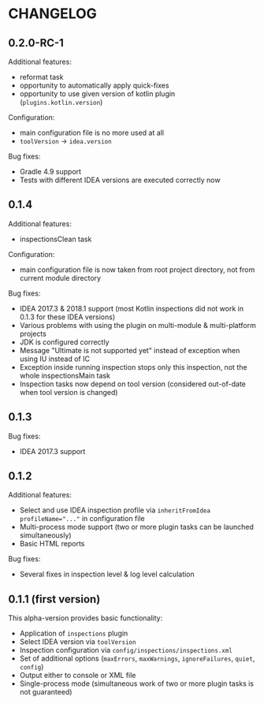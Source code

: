 # CHANGELOG

## 0.2.0-RC-1

Additional features:

 * reformat task
 * opportunity to automatically apply quick-fixes
 * opportunity to use given version of kotlin plugin (`plugins.kotlin.version`)

Configuration:

 * main configuration file is no more used at all
 * `toolVersion` -> `idea.version`
 
Bug fixes: 

 * Gradle 4.9 support
 * Tests with different IDEA versions are executed correctly now

## 0.1.4 

Additional features:

 * inspectionsClean task
 
Configuration:

 * main configuration file is now taken from root project directory, not from current module directory

Bug fixes:

 * IDEA 2017.3 & 2018.1 support (most Kotlin inspections did not work in 0.1.3 for these IDEA versions)
 * Various problems with using the plugin on multi-module & multi-platform projects
 * JDK is configured correctly
 * Message "Ultimate is not supported yet" instead of exception when using IU instead of IC
 * Exception inside running inspection stops only this inspection, not the whole inspectionsMain task
 * Inspection tasks now depend on tool version (considered out-of-date when tool version is changed)

## 0.1.3

Bug fixes:

 * IDEA 2017.3 support

## 0.1.2

Additional features:

 * Select and use IDEA inspection profile via `inheritFromIdea profileName="..."` in configuration file
 * Multi-process mode support (two or more plugin tasks can be launched simultaneously)
 * Basic HTML reports
 
Bug fixes:

 * Several fixes in inspection level & log level calculation 

## 0.1.1 (first version)

This alpha-version provides basic functionality:

 * Application of `inspections` plugin
 * Select IDEA version via `toolVersion`
 * Inspection configuration via `config/inspections/inspections.xml`
 * Set of additional options (`maxErrors`, `maxWarnings`, `ignoreFailures`, `quiet`, `config`)
 * Output either to console or XML file
 * Single-process mode (simultaneous work of two or more plugin tasks is not guaranteed)
